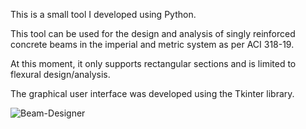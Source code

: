 This is a small tool I developed using Python.

This tool can be used for the design and analysis of singly reinforced concrete beams in the imperial and metric system as per ACI 318-19.

At this moment, it only supports rectangular sections and is limited to flexural design/analysis.

The graphical user interface was developed using the Tkinter library.



![Beam-Designer](https://github.com/winnie1312/grab/blob/master/grab-landingpage-winnie.gif)

